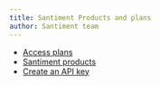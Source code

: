 ```yaml
---
title: Santiment Products and plans
author: Santiment team
---
```


- [Access plans](/general/products-and-plans/access-plans/)
- [Santiment products](/general/products-and-plans/santiment-products/)
- [Create an API key](/general/products-and-plans/create-an-api-key/)
